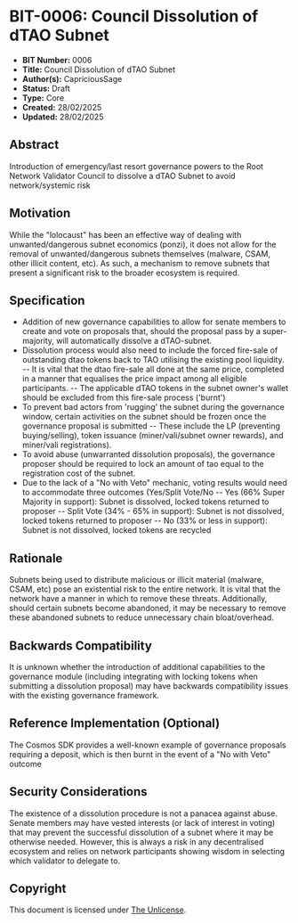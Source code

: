 # BIT-0006: Council Dissolution of dTAO Subnet

- **BIT Number:** 0006
- **Title:** Council Dissolution of dTAO Subnet
- **Author(s):** CapriciousSage
- **Status:** Draft
- **Type:** Core
- **Created:** 28/02/2025
- **Updated:** 28/02/2025

## Abstract

Introduction of emergency/last resort governance powers to the Root Network Validator Council to dissolve a dTAO Subnet to avoid network/systemic risk 

## Motivation

While the "lolocaust" has been an effective way of dealing with unwanted/dangerous subnet economics (ponzi), it does not allow for the removal of unwanted/dangerous subnets themselves (malware, CSAM, other illicit content, etc). As such, a mechanism to remove subnets that present a significant risk to the broader ecosystem is required.

## Specification

- Addition of new governance capabilities to allow for senate members to create and vote on proposals that, should the proposal pass by a super-majority, will automatically dissolve a dTAO-subnet.
- Dissolution process would also need to include the forced fire-sale of outstanding dtao tokens back to TAO utilising the existing pool liquidity.
  -- It is vital that the dtao fire-sale all done at the same price, completed in a manner that equalises the price impact among all eligible participants.
  -- The applicable dTAO tokens in the subnet owner's wallet should be excluded from this fire-sale process ('burnt')
- To prevent bad actors from 'rugging' the subnet during the governance window, certain activities on the subnet should be frozen once the governance proposal is submitted
  -- These include the LP (preventing buying/selling), token issuance (miner/vali/subnet owner rewards), and miner/vali registrations).
- To avoid abuse (unwarranted dissolution proposals), the governance proposer should be required to lock an amount of tao equal to the registration cost of the subnet.
- Due to the lack of a "No with Veto" mechanic, voting results would need to accommodate three outcomes (Yes/Split Vote/No
  -- Yes (66% Super Majority in support): Subnet is dissolved, locked tokens returned to proposer 
  -- Split Vote (34% - 65% in support): Subnet is not dissolved, locked tokens returned to proposer
  -- No (33% or less in support): Subnet is not dissolved, locked tokens are recycled

## Rationale

Subnets being used to distribute malicious or illicit material (malware, CSAM, etc) pose an existential risk to the entire network. It is vital that the network have a manner in which to remove these threats. Additionally, should certain subnets become abandoned, it may be necessary to remove these abandoned subnets to reduce unnecessary chain bloat/overhead.

## Backwards Compatibility

It is unknown whether the introduction of additional capabilities to the governance module (including integrating with locking tokens when submitting a dissolution proposal) may have backwards compatibility issues with the existing governance framework.

## Reference Implementation (Optional)

The Cosmos SDK provides a well-known example of governance proposals requiring a deposit, which is then burnt in the event of a "No with Veto" outcome

## Security Considerations

The existence of a dissolution procedure is not a panacea against abuse. Senate members may have vested interests (or lack of interest in voting) that may prevent the successful dissolution of a subnet where it may be otherwise needed. However, this is always a risk in any decentralised ecosystem and relies on network participants showing wisdom in selecting which validator to delegate to.  

## Copyright

This document is licensed under [The Unlicense](https://unlicense.org/).

